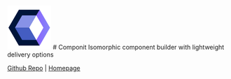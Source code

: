 <img src="https://github.com/marshallcb/componit/raw/master/componit.png" alt="componit" width="100" />
# Componit
Isomorphic component builder with lightweight delivery options

[Github Repo](https://github.com/MarshallCB/componit) | [Homepage](https://m4r.sh/libraries/componit)
